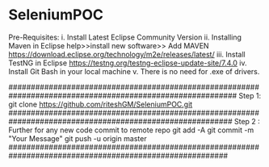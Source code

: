 # SeleniumPOC
Pre-Requisites:
i. Install Latest Eclipse Community Version
ii. Installing Maven in Eclipse
  help>>install new software>> Add
  MAVEN
  https://download.eclipse.org/technology/m2e/releases/latest/
iii. Install TestNG in Eclipse
  https://testng.org/testng-eclipse-update-site/7.4.0
iv. Install Git Bash in your local machine
v. There is no need for .exe of drivers.

###########################################################################################################
Step 1: 
git clone https://github.com/riteshGM/SeleniumPOC.git
##########################################################################################################
Step 2 :
Further for any new code commit to remote repo
git add -A
git commit -m "Your Message"
git push -u origin master
#########################################################################################################

